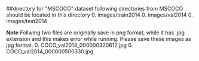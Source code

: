 ##directory for "MSCOCO" dataset
following directories from MSCOCO should be located in this directory
  0. images/train2014
  0. images/val2014
  0. images/test2014

**Note**
Follwing two files are originally save in png format, while it has .jpg extension and
this makes error while running. Please save these images as jpg format.
  0. COCO\_val2014\_000000320612.jpg
  0. COCO\_val2014\_000000500330.jpg
